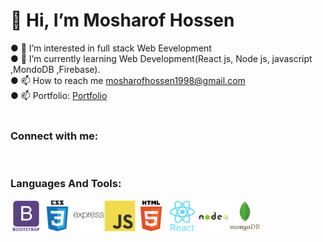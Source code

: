 <h1>👋 Hi, I’m Mosharof Hossen</h1>
● 👀 I’m interested in full stack Web Eevelopment </br>
● 🌱 I’m currently learning Web Development(React js, Node js, javascript ,MondoDB ,Firebase). </br>
● 📫 How to reach me <a href="mailto:mosharofhossen1998@gmail.com">mosharofhossen1998@gmail.com</a></br>
● 📫 Portfolio: <a href="https://portfolio-pro-max.web.app/">Portfolio</a></br>
</br>

### Connect with me:
[<img width = "50px" src="https://cdn.icon-icons.com/icons2/2428/PNG/512/linkedin_black_logo_icon_147114.png" alt="">](https://www.linkedin.com/in/mosharof-hossen-005323171/)
[<img width = "50px" src="https://camo.githubusercontent.com/68395a7b109c74c379a2e19b46e78a7df724c05e8a35df5b2d4a85d3b6cb5369/68747470733a2f2f63646e2e6a7364656c6976722e6e65742f6e706d2f73696d706c652d69636f6e7340332e302e312f69636f6e732f66616365626f6f6b2e737667" alt="">](https://www.facebook.com/mosharofhossen.mosharofhossen.35)
    
### Languages And Tools:

<img width = "50px" align="left" src="https://raw.githubusercontent.com/devicons/devicon/master/icons/bootstrap/bootstrap-plain-wordmark.svg" alt="">
<img width = "50px" align="left" src="https://raw.githubusercontent.com/devicons/devicon/master/icons/css3/css3-original-wordmark.svg" alt="">
<img width = "50px" align="left" src="https://camo.githubusercontent.com/dd4b2422ed3bfc9da88c43d18550375c66f9584327dff7ecc19315ce50b96f07/68747470733a2f2f7777772e766563746f726c6f676f2e7a6f6e652f6c6f676f732f66697265626173652f66697265626173652d69636f6e2e737667" alt="">
<img width = "50px" align="left" src="https://camo.githubusercontent.com/fbfcb9e3dc648adc93bef37c718db16c52f617ad055a26de6dc3c21865c3321d/68747470733a2f2f7777772e766563746f726c6f676f2e7a6f6e652f6c6f676f732f6769742d73636d2f6769742d73636d2d69636f6e2e737667" alt="">
<img width = "50px" align="left" src="https://raw.githubusercontent.com/devicons/devicon/master/icons/express/express-original-wordmark.svg" alt="">

<img width = "50px" align="left" src="https://camo.githubusercontent.com/df12cb598044a3f38efc1f45e3580558c324cf8789b79487125044eeebcc4dee/68747470733a2f2f7777772e766563746f726c6f676f2e7a6f6e652f6c6f676f732f6865726f6b752f6865726f6b752d69636f6e2e737667" alt="">

<img width = "50px" align="left" src="https://raw.githubusercontent.com/devicons/devicon/master/icons/javascript/javascript-original.svg" alt="">

<img width = "50px" align="left" src="https://raw.githubusercontent.com/devicons/devicon/master/icons/html5/html5-original-wordmark.svg" alt="">

<img width = "50px" align="left" src="https://raw.githubusercontent.com/devicons/devicon/master/icons/react/react-original-wordmark.svg" alt="">
<img width = "50px" align="left" src="https://raw.githubusercontent.com/devicons/devicon/master/icons/nodejs/nodejs-original-wordmark.svg" alt="">
<img width = "50px" align="left" src="https://raw.githubusercontent.com/devicons/devicon/master/icons/mongodb/mongodb-original-wordmark.svg" alt="">

<img width = "50px" align="left" src="https://banner2.cleanpng.com/20180409/bcw/kisspng-python-clojure-javascript-logo-5acb613955c8c7.2988935115232781373514.jpg" alt="">

<img width = "50px" align="left" src="https://img.icons8.com/ios/452/typescript.png" alt="">
<img width = "50px" align="left" src="https://cdn.iconscout.com/icon/free/png-256/vs-code-2336946-1982827.png" alt="">
